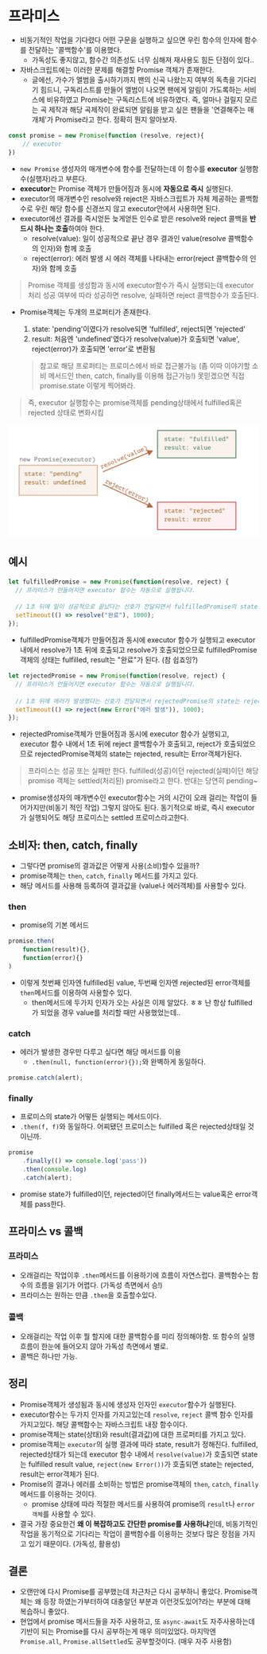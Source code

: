 # 프라미스

- 비동기적인 작업을 기다렸다 어떤 구문을 실행하고 싶으면 우린 함수의 인자에 함수를 전달하는 '콜백함수'를 이용했다.
    - 가독성도 좋지않고, 함수간 의존성도 너무 심해져 재사용도 힘든 단점이 있다..
- 자바스크립트에는 이러한 문제를 해결할 Promise 객체가 존재한다.
    - 글에선, 가수가 앨범을 출시하기까지 팬의 신곡 나왔는지 여부의 독촉을 기다리기 힘드니, 구독리스트를 만들어 앨범이 나오면 팬에게 알림이 가도록하는 서비스에 비유하였고 Promise는 구독리스트에 비유하였다. 즉, 얼마나 걸릴지 모르는 곡 제작과 해당 곡제작이 완료되면 알림을 받고 싶은 팬들을 '연결해주는 매개체'가 Promise라고 한다. 정확히 뭔지 알아보자.

```javascript
const promise = new Promise(function (resolve, reject){
    // executor
})
```

- `new Promise` 생성자의 매개변수에 함수를 전달하는데 이 함수를 **executor** 실행함수(실행자)라고 부른다.
- **executor**는 Promise 객체가 만들어짐과 동시에 **자동으로 즉시** 실행된다.
- executor의 매개변수인 resolve와 reject은 자바스크립트가 자체 제공하는 콜백함수로 우린 해당 함수를 신경쓰지 않고 executor안에서 사용하면 된다.
- executor에선 결과를 즉시얻든 늦게얻든 인수로 받은 resolve와 reject 콜백을 **반드시 하나는 호출**하여야 한다.
    - resolve(value): 일이 성공적으로 끝난 경우 결과인 value(resolve 콜백함수의 인자)와 함께 호출
    - reject(error): 에러 발생 시 에러 객체를 나타내는 error(reject 콜백함수의 인자)와 함께 호출

> Promise 객체를 생성함과 동시에 executor함수가 즉시 실행되는데 executor 처리 성공 여부에 따라 성공하면 resolve, 실패하면 reject 콜백함수가 호출된다.

- Promise객체는 두개의 프로퍼티가 존재한다.
    1. state: 'pending'이였다가 resolve되면 'fulfilled', reject되면 'rejected'
    2. result: 처음엔 'undefined'였다가 resolve(value)가 호출되면 'value', reject(error)가 호출되면 'error'로 변환됨

    > 참고로 해당 프로퍼티는 프로미스에서 바로 접근불가능 (좀 이따 이야기할 소비 메서드인 then, catch, finally를 이용해 접근가능!) 못믿겠으면 직접 promise.state 이렇게 찍어봐라.

> 즉, executor 실행함수는 promise객체를 pending상태에서 fulfilled혹은 rejected 상태로 변화시킴

![promise state](./promise-state.png)

## 예시
```javascript
let fulfilledPromise = new Promise(function(resolve, reject) {
  // 프라미스가 만들어지면 executor 함수는 자동으로 실행됩니다.

  // 1초 뒤에 일이 성공적으로 끝났다는 신호가 전달되면서 fulfilledPromise의 state는 fulfilled가 되고, result는 '완료'가 된다.
  setTimeout(() => resolve("완료"), 1000);
});
```

- fulfilledPromise객체가 만들어짐과 동시에 executor 함수가 실행되고 executor내에서 resolve가 1초 뒤에 호출되고 resolve가 호출되었으므로 fulfilledPromise 객체의 상태는 fulfilled, result는 "완료"가 된다. (참 쉽죠잉?)

```javascript
let rejectedPromise = new Promise(function(resolve, reject) {
  // 프라미스가 만들어지면 executor 함수는 자동으로 실행됩니다.

  // 1초 뒤에 에러가 발생했다는 신호가 전달되면서 rejectedPromise의 state는 rejected가 되고, result는 error 객체가(reference type) 된다.
  setTimeout(() => reject(new Error("에러 발생")), 1000);
});
```

- rejectedPromise객체가 만들어짐과 동시에 executor 함수가 실행되고, executor 함수 내에서 1초 뒤에 reject 콜백함수가 호출되고, reject가 호출되었으므로 rejectedPromise객체의 state는 rejected, result는 Error객체가된다.

> 프라미스는 성공 또는 실패만 한다. fulfilled(성공)이던 rejected(실패)이던 해당 promise 객체는 settled(처리된) promise라고 한다. 반대는 당연히 pending~

- promise생성자의 매개변수인 executor함수는 거의 시간이 오래 걸리는 작업이 들어가지만(비동기 적인 작업) 그렇지 않아도 된다. 동기적으로 바로, 즉시 executor가 실행되어도 해당 프로미스는 settled 프로미스라고한다.

## 소비자: then, catch, finally
- 그렇다면 promise의 결과값은 어떻게 사용(소비)할수 있을까?
- promise객체는 `then`, `catch`, `finally` 메서드를 가지고 있다.
- 해당 메서드를 사용해 등록하여 결과값을 (value나 에러객체)를 사용할수 있다.

### then
- promise의 기본 메서드

```javascript
promise.then(
    function(result){},
    function(error){}
)
```
- 이렇게 첫번째 인자엔 fulfilled된 value, 두번째 인자엔 rejected된 error객체를 `then`메서드를 이용하여 사용할수 있다.
    - then메서드에 두가지 인자가 오는 사실은 이제 알았다. ㅎㅎ 난 항상 fulfilled가 되었을 경우 value를 처리할 때만 사용했었는데..

### catch
- 에러가 발생한 경우만 다루고 싶다면 해당 메서드를 이용
    - `.then(null, function(error){});`와 완벽하게 동일하다.

```javascript
promise.catch(alert);
```

### finally
- 프로미스의 state가 어떻든 실행되는 메서드이다.
- `.then(f, f)`와 동일하다. 어찌됐던 프로미스는 fulfilled 혹은 rejected상태일 것이닌까.

```javascript
promise
    .finally(() => console.log('pass'))
    .then(console.log)
    .catch(alert);
```
- promise state가 fulfilled이던, rejected이던 finally메서드는 value혹은 error객체를 pass한다.

## 프라미스 vs 콜백

### 프라미스
- 오래걸리는 작업이후 `.then`메서드를 이용하기에 흐름이 자연스럽다. 콜백함수는 함수의 흐름을 읽기가 어렵다. (가독성 측면에서 승!)
- 프라미스는 원하는 만큼 `.then`을 호출할수있다.

### 콜백
- 오래걸리는 작업 이후 뭘 할지에 대한 콜백함수를 미리 정의해야함. 또 함수의 실행 흐름이 한눈에 들어오지 않아 가독성 측면에서 별로.
- 콜백은 하나만 가능.

## 정리
- Promise객체가 생성됨과 동시에 생성자 인자인 `executor`함수가 실행된다.
- executor함수는 두가지 인자를 가지고있는데 `resolve`, `reject` 콜백 함수 인자를 가지고있다. 해당 콜백함수는 자바스크립트 내장 함수이다.
- promise객체는 state(상태)와 result(결과값)에 대한 프로퍼티를 가지고 있다.
- promise객체는 `executor`의 실행 결과에 따라 state, result가 정해진다. fulfilled, rejected상태가 되는데 executor 함수 내에서 `resolve(value)`가 호출되면 state는 fulfilled result value, `reject(new Error())`가 호출되면 state는 rejected, result는 error객체가 된다.
- Promise의 결과나 에러를 소비하는 방법은 promise객체의 `then`, `catch`, `finally` 메서드를 이용하는 것이다.
    - promise 상태에 따라 적절한 메서드를 사용하여 promise의 `result`나 `error 객체`를 사용할 수 있다.
- 결국 가장 중요한건 **왜 이 복잡하고도 간단한 promise를 사용하냐**인데, 비동기적인 작업을 동기적으로 기다리는 작업이 콜백함수를 이용하는 것보다 많은 장점을 가지고 있기 때문이다. (가독성, 활용성)


## 결론
- 오랜만에 다시 Promise를 공부했는데 차근차근 다시 공부하니 좋았다. Promise객체는 왜 등장 하였는가부터하여 대충알던 부분과 이런것도있어?라는 부분에 대해 복습하니 좋았다.
- 현업에서 promise 메서드들을 자주 사용하고, 또 `async-await`도 자주사용하는데 기반이 되는 Promise를 다시 공부하는게 매우 의미있었다. 마지막엔 `Promise.all`, `Promise.allSettled`도 공부할것이다. (매우 자주 사용함)
